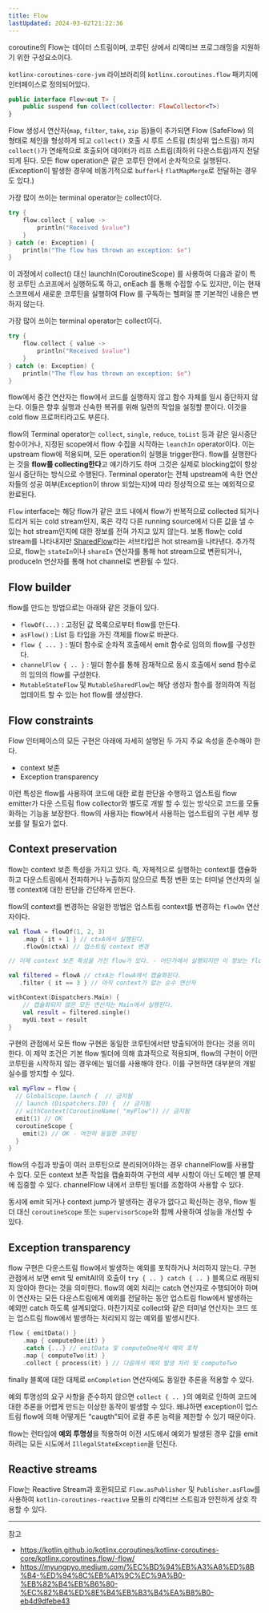 ```yaml
---
title: Flow
lastUpdated: 2024-03-02T21:22:36
---
```


coroutine의 Flow는 데이터 스트림이며, 코루틴 상에서 리액티브 프로그래밍을 지원하기 위한 구성요소이다.

`kotlinx-coroutines-core-jvm` 라이브러리의 `kotlinx.coroutines.flow` 패키지에 인터페이스로 정의되어있다.

```kotlin
public interface Flow<out T> {
    public suspend fun collect(collector: FlowCollector<T>)
}
```

Flow 생성시 연산자(`map`, `filter`, `take`, `zip` 등)들이 추가되면 Flow (SafeFlow) 의 형태로 체인을 형성하게 되고 `collect()` 호출 시 루트 스트림 (최상위 업스트림) 까지 `collect()`가 연쇄적으로 호출되어 데이터가 리프 스트림(최하위 다운스트림)까지 전달되게 된다. 모든 flow operation은 같은 코루틴 안에서 순차적으로 실행된다.(Exception이 발생한 경우에 비동기적으로 `buffer`나 `flatMapMerge`로 전달하는 경우도 있다.)

가장 많이 쓰이는 terminal operator는 collect이다.

```kotlin
try {
    flow.collect { value ->
        println("Received $value")
    }
} catch (e: Exception) {
    println("The flow has thrown an exception: $e")
}
```

이 과정에서 collect() 대신 launchIn(CoroutineScope) 를 사용하여 다음과 같이 특정 코루틴 스코프에서 실행하도록 하고, onEach 를 통해 수집할 수도 있지만, 이는 현재 스코프에서 새로운 코루틴을 실행하여 Flow 를 구독하는 헬퍼일 뿐 기본적인 내용은 변하지 않는다.

가장 많이 쓰이는 terminal operator는 collect이다.

```kotlin
try {
    flow.collect { value ->
        println("Received $value")
    }
} catch (e: Exception) {
    println("The flow has thrown an exception: $e")
}
```

flow에서 중간 연산자는 flow에서 코드를 실행하지 않고 함수 자체를 일시 중단하지 않는다. 이들은 향후 실행과 신속한 복귀를 위해 일련의 작업을 설정할 뿐이다. 이것을 cold flow 프로퍼티라고도 부른다.

flow의 Terminal operator는 `collect`, `single`, `reduce`, `toList` 등과 같은 일시중단 함수이거나, 지정된 scope에서 flow 수집을 시작하는 `leanchIn` operator이다. 이는 upstream flow에 적용되며, 모든 operation의 실행을 trigger한다. flow를 실행한다는 것을 **flow를 collecting한다**고 얘기하기도 하며 그것은 실제로 blocking없이 항상 일시 중단하는 방식으로 수행된다. Terminal operator는 전체 upstream에 속한 연산자들의 성공 여부(Exception이 throw 되었는지)에 따라 정상적으로 또는 예외적으로 완료된다.

`Flow` interface는 해당 flow가 같은 코드 내에서 flow가 반복적으로 collected 되거나 트리거 되는 cold stream인지, 혹은 각각 다른 running source에서 다른 값을 낼 수 있는 hot stream인지에 대한 정보를 전혀 가지고 있지 않는다. 보통 flow는 cold stream를 나타내지만 [SharedFlow](https://kotlinlang.org/api/kotlinx.coroutines/kotlinx-coroutines-core/kotlinx.coroutines.flow/-shared-flow/index.html)라는 서브타입은 hot stream을 나타낸다. 추가적으로, flow는 `stateIn`이나 `shareIn` 연산자를 통해 hot stream으로 변환되거나, produceIn 연산자를 통해 hot channel로 변환될 수 있다.

## Flow builder

flow를 만드는 방법으로는 아래와 같은 것들이 있다.

- `flowOf(...)` : 고정된 값 목록으로부터 flow를 만든다.
- `asFlow()` : List 등 타입을 가진 객체를 flow로 바꾼다.
- `flow { ... }` : 빌더 함수로 순차적 호출에서 emit 함수로 임의의 flow를 구성한다.
- `channelFlow { .. }` : 빌더 함수를 통해 잠재적으로 동시 호출에서 send 함수로의 임의의 flow를 구성한다.
- `MutableStateFlow` 및 `MutableSharedFlow`는 해당 생성자 함수를 정의하여 직접 업데이트 할 수 있는 hot flow를 생성한다.

## Flow constraints

Flow 인터페이스의 모든 구현은 아래에 자세히 설명된 두 가지 주요 속성을 준수해야 한다.

- context 보존
- Exception transparency 

이런 특성은 flow를 사용하여 코드에 대한 로컬 판단을 수행하고 업스트림 flow emitter가 다운 스트림 flow collector와 별도로 개발 할 수 있는 방식으로 코드를 모듈화하는 기능을 보장한다. flow의 사용자는 flow에서 사용하는 업스트림의 구현 세부 정보를 알 필요가 없다.

## Context preservation

flow는 context 보존 특성을 가지고 있다. 즉, 자체적으로 실행하는 context를 캡슐화하고 다운스트림에서 전파하거나 누출하지 않으므로 특정 변환 또는 터미널 연산자의 실행 context에 대한 판단을 간단하게 만든다.

flow의 context를 변경하는 유일한 방법은 업스트림 context를 변경하는 `flowOn` 연산자이다.


```kotlin
val flowA = flowOf(1, 2, 3)
    .map { it + 1 } // ctxA에서 실행된다.
    .flowOn(ctxA) // 업스트림 context 변경

// 이제 context 보존 특성을 가진 flow가 있다. - 어딘가에서 실행되지만 이 정보는 flow 자체에 캡슐화된다.

val filtered = flowA // ctxA는 flowA에서 캡슐화된다.
   .filter { it == 3 } // 아직 context가 없는 순수 연산자

withContext(Dispatchers.Main) {
    // 캡슐화되지 않은 모든 연산자는 Main에서 실행된다.
    val result = filtered.single()
    myUi.text = result
}
```

구현의 관점에서 모든 flow 구현은 동일한 코루틴에서만 방출되어야 한다는 것을 의미한다. 이 제약 조건은 기본 flow 빌더에 의해 효과적으로 적용되며, flow의 구현이 어떤 코루틴을 시작하지 않는 경우에는 빌더를 사용해야 한다. 이를 구현하면 대부분의 개발 실수를 방지할 수 있다.

```kotlin
val myFlow = flow {     
  // GlobalScope.launch {  // 금지됨     
  // launch (Dispatchers.IO) {  // 금지됨     
  // withContext(CoroutineName( "myFlow")) // 금지됨     
  emit(1) // OK    
  coroutineScope {         
    emit(2) // OK - 여전히 동일한 코루틴     
  }  
}
```

flow의 수집과 방출이 여러 코루틴으로 분리되어야하는 경우 channelFlow를 사용할 수 있다. 모든 context 보존 작업을 캡슐화하여 구현의 세부 사항이 아닌 도메인 별 문제에 집중할 수 있다. channelFlow 내에서 코루틴 빌더를 조합하여 사용할 수 있다.

동시에 emit 되거나 context jump가 발생하는 경우가 없다고 확신하는 경우, flow 빌더 대신 `coroutineScope` 또는 `supervisorScope`와 함께 사용하여 성능을 개선할 수 있다.

## Exception transparency

flow 구현은 다운스트림 flow에서 발생하는 예외를 포착하거나 처리하지 않는다. 구현 관점에서 보면 emit 및 emitAll의 호출이 `try { .. } catch { .. }` 블록으로 래핑되지 않아야 한다는 것을 의미한다. flow의 예외 처리는 catch 연산자로 수행되어야 하며 이 연산자는 모든 다운스트림에게 예외를 전달하는 동안 업스트림 flow에서 발생하는 예외만 catch 하도록 설계되었다. 마찬가지로 collect와 같은 터미널 연산자는 코드 또는 업스트림 flow에서 발생하는 처리되지 않는 예외를 발생시킨다.

```kotlin
flow { emitData() } 
    .map { computeOne(it) } 
    .catch {...} // emitData 및 computeOne에서 예외 포착 
    .map { computeTwo(it) } 
    .collect { process(it) } // 다음에서 예외 발생 처리 및 computeTwo
```

finally 블록에 대한 대체로 `onCompletion` 연산자에도 동일한 추론을 적용할 수 있다.

예외 투명성의 요구 사항을 준수하지 않으면 `collect { .. }`의 예외로 인하여 코드에 대한 추론을 어렵게 만드는 이상한 동작이 발생할 수 있다. 왜냐하면 exception이 업스트림 flow에 의해 어떻게든 “caugth”되어 로컬 추론 능력을 제한할 수 있기 때문이다.

flow는 런타임에 **예외 투명성**을 적용하여 이전 시도에서 예외가 발생된 경우 값을 emit하려는 모든 시도에서 `IllegalStateException`을 던진다.

## Reactive streams

Flow는 Reactive Stream과 호환되므로 `Flow.asPublisher` 및 `Publisher.asFlow`를 사용하여 `kotlin-coroutines-reactive` 모듈의 리액티브 스트림과 안전하게 상호 작용할 수 있다.

---
참고
- https://kotlin.github.io/kotlinx.coroutines/kotlinx-coroutines-core/kotlinx.coroutines.flow/-flow/
- https://myungpyo.medium.com/%EC%BD%94%EB%A3%A8%ED%8B%B4-%ED%94%8C%EB%A1%9C%EC%9A%B0-%EB%82%B4%EB%B6%80-%EC%82%B4%ED%8E%B4%EB%B3%B4%EA%B8%B0-eb4d9dfebe43